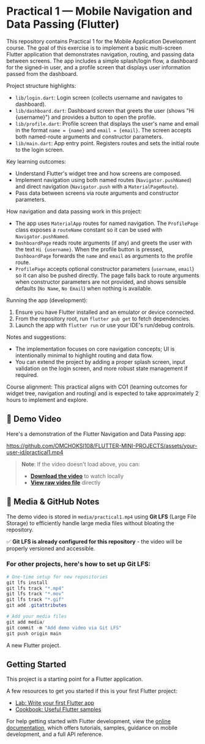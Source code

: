 # Practical 1 — Mobile Navigation and Data Passing (Flutter)

This repository contains Practical 1 for the Mobile Application Development course. The goal of this exercise is to implement a basic multi-screen Flutter application that demonstrates navigation, routing, and passing data between screens. The app includes a simple splash/login flow, a dashboard for the signed-in user, and a profile screen that displays user information passed from the dashboard.

Project structure highlights:
- `lib/login.dart`: Login screen (collects username and navigates to dashboard).
- `lib/dashboard.dart`: Dashboard screen that greets the user (shows "Hi {username}") and provides a button to open the profile.
- `lib/profile.dart`: Profile screen that displays the user's name and email in the format `name = {name}` and `email = {email}`. The screen accepts both named-route arguments and constructor parameters.
- `lib/main.dart`: App entry point. Registers routes and sets the initial route to the login screen.

Key learning outcomes:
- Understand Flutter's widget tree and how screens are composed.
- Implement navigation using both named routes (`Navigator.pushNamed`) and direct navigation (`Navigator.push` with a `MaterialPageRoute`).
- Pass data between screens via route arguments and constructor parameters.

How navigation and data passing work in this project:
- The app uses `MaterialApp` routes for named navigation. The `ProfilePage` class exposes a `routeName` constant so it can be used with `Navigator.pushNamed`.
- `DashboardPage` reads route arguments (if any) and greets the user with the text `Hi {username}`. When the profile button is pressed, `DashboardPage` forwards the `name` and `email` as arguments to the profile route.
- `ProfilePage` accepts optional constructor parameters (`username`, `email`) so it can also be pushed directly. The page falls back to route arguments when constructor parameters are not provided, and shows sensible defaults (`No Name`, `No Email`) when nothing is available.

Running the app (development):
1. Ensure you have Flutter installed and an emulator or device connected.
2. From the repository root, run `flutter pub get` to fetch dependencies.
3. Launch the app with `flutter run` or use your IDE's run/debug controls.

Notes and suggestions:
- The implementation focuses on core navigation concepts; UI is intentionally minimal to highlight routing and data flow.
- You can extend the project by adding a proper splash screen, input validation on the login screen, and more robust state management if required.

Course alignment:
This practical aligns with CO1 (learning outcomes for widget tree, navigation and routing) and is expected to take approximately 2 hours to implement and explore.


## 🎥 Demo Video

Here's a demonstration of the Flutter Navigation and Data Passing app:

https://github.com/OMCHOKSI108/FLUTTER-MINI-PROJECTS/assets/your-user-id/practical1.mp4

> **Note**: If the video doesn't load above, you can:
> -  **[Download the video](./media/practical1.mp4)** to watch locally
> -  **[View raw video file](https://github.com/OMCHOKSI108/FLUTTER-MINI-PROJECTS/raw/main/practical_1/media/practical1.mp4)** directly

## 📁 Media & GitHub Notes

The demo video is stored in `media/practical1.mp4` using **Git LFS** (Large File Storage) to efficiently handle large media files without bloating the repository.

✅ **Git LFS is already configured for this repository** - the video will be properly versioned and accessible.

### For other projects, here's how to set up Git LFS:

```powershell
# One-time setup for new repositories
git lfs install
git lfs track "*.mp4"
git lfs track "*.mov" 
git lfs track "*.gif"
git add .gitattributes

# Add your media files
git add media/
git commit -m "Add demo video via Git LFS"
git push origin main
```

A new Flutter project.

## Getting Started

This project is a starting point for a Flutter application.

A few resources to get you started if this is your first Flutter project:

- [Lab: Write your first Flutter app](https://docs.flutter.dev/get-started/codelab)
- [Cookbook: Useful Flutter samples](https://docs.flutter.dev/cookbook)

For help getting started with Flutter development, view the
[online documentation](https://docs.flutter.dev/), which offers tutorials,
samples, guidance on mobile development, and a full API reference.
